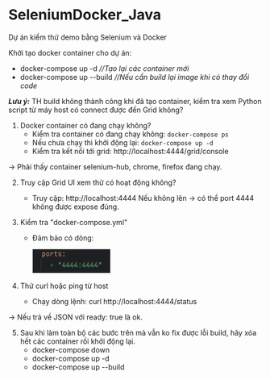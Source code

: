 # SeleniumDocker_Java
Dự án kiểm thử demo bằng Selenium và Docker

Khởi tạo docker container cho dự án:
- docker-compose up -d _//Tạo lại các container mới_
- docker-compose up --build _//Nếu cần build lại image khi có thay đổi code_

_**Lưu ý:**_ TH build không thành công khi đã tạo container, kiểm tra xem Python script từ máy host có connect được đến Grid không?
1. Docker container có đang chạy không?
   - Kiểm tra container có đang chạy không: `docker-compose ps`
   - Nếu chưa chạy thì khởi động lại: `docker-compose up -d`
   - Kiểm tra kết nối tới grid: http://localhost:4444/grid/console

→ Phải thấy container selenium-hub, chrome, firefox đang chạy.

2. Truy cập Grid UI xem thử có hoạt động không?
   - Truy cập: http://localhost:4444
   Nếu không lên → có thể port 4444 không được expose đúng.

3. Kiểm tra "docker-compose.yml"
   - Đảm bảo có dòng:

     ![img.png](src/main/resources/Data/img.png)

4. Thử curl hoặc ping từ host
   - Chạy dòng lệnh: curl http://localhost:4444/status

→ Nếu trả về JSON với ready: true là ok.

5. Sau khi làm toàn bộ các bước trên mà vẫn ko fix được lỗi build, hãy xóa hết các container rồi khởi động lại.
   - docker-compose down
   - docker-compose up -d
   - docker-compose up --build
